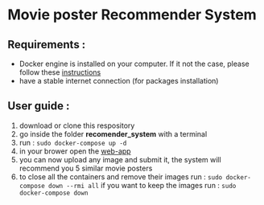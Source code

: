 # Movie poster Recommender System

## Requirements :
- Docker engine is installed on your computer. If it not the case, please follow these [instructions](https://docs.docker.com/engine/install/)
- have a stable internet connection (for packages installation)

## User guide :
1. download or clone this respository
2. go inside the folder **recomender_system** with a terminal
3. run : `sudo docker-compose up -d`
4. in your brower open the [web-app](http://172.18.0.1:7860/)
5. you can now upload any image and submit it, the system will recommend you 5 similar movie posters
6. to close all the containers and remove their images run : `sudo docker-compose down --rmi all`
if you want to keep the images run : `sudo docker-compose down`
